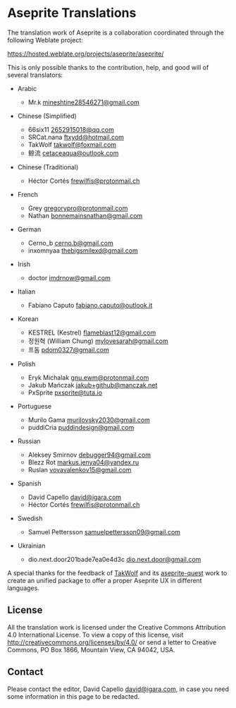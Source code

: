 # Aseprite Translations

The translation work of Aseprite is a collaboration coordinated
through the following Weblate project:

  https://hosted.weblate.org/projects/aseprite/aseprite/

This is only possible thanks to the contribution, help, and good will
of several translators:

* Arabic

  * Mr.k <mineshtine28546271@gmail.com>

* Chinese (Simplified)

  * 66six11 <2652915018@qq.com>
  * SRCat.nana <ftxydd@hotmail.com>
  * TakWolf <takwolf@foxmail.com>
  * 鲸流 <cetaceaqua@outlook.com>

* Chinese (Traditional)

  * Héctor Cortés <frewilfis@protonmail.ch>

* French

  * Grey <gregorypro@protonmail.com>
  * Nathan <bonnemainsnathan@gmail.com>

* German

  * Cerno_b <cerno.b@gmail.com>
  * inxomnyaa <thebigsmilexd@gmail.com>

* Irish

  * doctor <imdrnow@gmail.com>

* Italian

  * Fabiano Caputo <fabiano.caputo@outlook.it>

* Korean

  * KESTREL (Kestrel) <flameblast12@gmail.com>
  * 정원혁 (William Chung) <mylovesarah@gmail.com>
  * 프돔 <pdom0327@gmail.com>

* Polish

  * Eryk Michalak <gnu.ewm@protonmail.com>
  * Jakub Mańczak <jakub+github@manczak.net>
  * PxSprite <pxsprite@tuta.io>

* Portuguese

  * Murilo Gama <murilovsky2030@gmail.com>
  * puddiCria <puddindesign@gmail.com>

* Russian

  * Aleksey Smirnov <debugger94@gmail.com>
  * Blezz Rot <markus.jenya04@yandex.ru>
  * Ruslan <vovavalenkov15@gmail.com>

* Spanish

  * David Capello <david@igara.com>
  * Héctor Cortés <frewilfis@protonmail.ch>

* Swedish

  * Samuel Pettersson <samuelpettersson09@gmail.com>

* Ukrainian

  * dio.next.door201bade7ea0e4d3c <dio.next.door@gmail.com>

A special thanks for the feedback of [TakWolf](https://github.com/TakWolf)
and its [aseprite-quest](https://github.com/aseprite-quest) work to create
an unified package to offer a proper Aseprite UX in different languages.

## License

All the translation work is licensed under the Creative Commons
Attribution 4.0 International License. To view a copy of this license,
visit http://creativecommons.org/licenses/by/4.0/ or send a letter to
Creative Commons, PO Box 1866, Mountain View, CA 94042, USA.

## Contact

Please contact the editor, David Capello <david@igara.com>, in case
you need some information in this page to be redacted.
